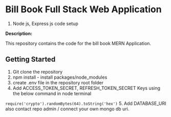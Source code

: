 # Bill Book Full Stack Web Application

1. Node js, Express js code setup

**Description:**

This repository contains the code for the bill book MERN Application.

## Getting Started

1. Git clone the repository
2. npm install - install packages/node_modules
3. create .env file in the repository root folder
4. Add ACCESS_TOKEN_SECRET, REFRESH_TOKEN_SECRET Keys using the below command in node terminal

``
require('crypto').randomBytes(64).toString('hex')
``
5. Add DATABASE_URI also contact repo admin / connect your own mongo db uri.
